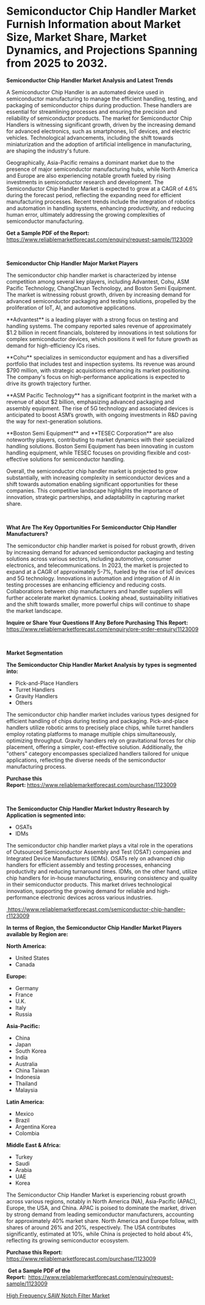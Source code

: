 <p><h1>Semiconductor Chip Handler Market Furnish Information about Market Size, Market Share, Market Dynamics, and Projections Spanning from 2025 to 2032.</h1></p><p><strong>Semiconductor Chip Handler Market Analysis and Latest Trends</strong></p>
<p><p>A Semiconductor Chip Handler is an automated device used in semiconductor manufacturing to manage the efficient handling, testing, and packaging of semiconductor chips during production. These handlers are essential for streamlining processes and ensuring the precision and reliability of semiconductor products. The market for Semiconductor Chip Handlers is witnessing significant growth, driven by the increasing demand for advanced electronics, such as smartphones, IoT devices, and electric vehicles. Technological advancements, including the shift towards miniaturization and the adoption of artificial intelligence in manufacturing, are shaping the industry's future.</p><p>Geographically, Asia-Pacific remains a dominant market due to the presence of major semiconductor manufacturing hubs, while North America and Europe are also experiencing notable growth fueled by rising investments in semiconductor research and development. The Semiconductor Chip Handler Market is expected to grow at a CAGR of 4.6% during the forecast period, reflecting the expanding need for efficient manufacturing processes. Recent trends include the integration of robotics and automation in handling systems, enhancing productivity, and reducing human error, ultimately addressing the growing complexities of semiconductor manufacturing.</p></p>
<p><strong>Get a Sample PDF of the Report:&nbsp;</strong> <a href="https://www.reliablemarketforecast.com/enquiry/request-sample/1123009?utm_campaign=3538&utm_medium=2&utm_source=Github&utm_content=ia&utm_term=07042025&utm_id=semiconductor-chip-handler">https://www.reliablemarketforecast.com/enquiry/request-sample/1123009</a></p>
<p>&nbsp;</p>
<p><strong>Semiconductor Chip Handler Major Market Players</strong></p>
<p><p>The semiconductor chip handler market is characterized by intense competition among several key players, including Advantest, Cohu, ASM Pacific Technology, ChangChuan Technology, and Boston Semi Equipment. The market is witnessing robust growth, driven by increasing demand for advanced semiconductor packaging and testing solutions, propelled by the proliferation of IoT, AI, and automotive applications.</p><p>**Advantest** is a leading player with a strong focus on testing and handling systems. The company reported sales revenue of approximately $1.2 billion in recent financials, bolstered by innovations in test solutions for complex semiconductor devices, which positions it well for future growth as demand for high-efficiency ICs rises.</p><p>**Cohu** specializes in semiconductor equipment and has a diversified portfolio that includes test and inspection systems. Its revenue was around $790 million, with strategic acquisitions enhancing its market positioning. The company's focus on high-performance applications is expected to drive its growth trajectory further.</p><p>**ASM Pacific Technology** has a significant footprint in the market with a revenue of about $2 billion, emphasizing advanced packaging and assembly equipment. The rise of 5G technology and associated devices is anticipated to boost ASM’s growth, with ongoing investments in R&D paving the way for next-generation solutions.</p><p>**Boston Semi Equipment** and **TESEC Corporation** are also noteworthy players, contributing to market dynamics with their specialized handling solutions. Boston Semi Equipment has been innovating in custom handling equipment, while TESEC focuses on providing flexible and cost-effective solutions for semiconductor handling.</p><p>Overall, the semiconductor chip handler market is projected to grow substantially, with increasing complexity in semiconductor devices and a shift towards automation enabling significant opportunities for these companies. This competitive landscape highlights the importance of innovation, strategic partnerships, and adaptability in capturing market share.</p></p>
<p>&nbsp;</p>
<p><strong>What Are The Key Opportunities For Semiconductor Chip Handler Manufacturers?</strong></p>
<p><p>The semiconductor chip handler market is poised for robust growth, driven by increasing demand for advanced semiconductor packaging and testing solutions across various sectors, including automotive, consumer electronics, and telecommunications. In 2023, the market is projected to expand at a CAGR of approximately 5-7%, fueled by the rise of IoT devices and 5G technology. Innovations in automation and integration of AI in testing processes are enhancing efficiency and reducing costs. Collaborations between chip manufacturers and handler suppliers will further accelerate market dynamics. Looking ahead, sustainability initiatives and the shift towards smaller, more powerful chips will continue to shape the market landscape.</p></p>
<p><strong>Inquire or Share Your Questions If Any Before Purchasing This Report:</strong> <a href="https://www.reliablemarketforecast.com/enquiry/pre-order-enquiry/1123009?utm_campaign=3538&utm_medium=2&utm_source=Github&utm_content=ia&utm_term=07042025&utm_id=semiconductor-chip-handler">https://www.reliablemarketforecast.com/enquiry/pre-order-enquiry/1123009</a></p>
<p>&nbsp;</p>
<p><strong>Market Segmentation</strong></p>
<p><strong>The Semiconductor Chip Handler Market Analysis by types is segmented into:</strong></p>
<p><ul><li>Pick-and-Place Handlers</li><li>Turret Handlers</li><li>Gravity Handlers</li><li>Others</li></ul></p>
<p><p>The semiconductor chip handler market includes various types designed for efficient handling of chips during testing and packaging. Pick-and-place handlers utilize robotic arms to precisely place chips, while turret handlers employ rotating platforms to manage multiple chips simultaneously, optimizing throughput. Gravity handlers rely on gravitational forces for chip placement, offering a simpler, cost-effective solution. Additionally, the "others" category encompasses specialized handlers tailored for unique applications, reflecting the diverse needs of the semiconductor manufacturing process.</p></p>
<p><strong>Purchase this Report:&nbsp;</strong><a href="https://www.reliablemarketforecast.com/purchase/1123009?utm_campaign=3538&utm_medium=2&utm_source=Github&utm_content=ia&utm_term=07042025&utm_id=semiconductor-chip-handler">https://www.reliablemarketforecast.com/purchase/1123009</a></p>
<p>&nbsp;</p>
<p><strong>The Semiconductor Chip Handler Market Industry Research by Application is segmented into:</strong></p>
<p><ul><li>OSATs</li><li>IDMs</li></ul></p>
<p><p>The semiconductor chip handler market plays a vital role in the operations of Outsourced Semiconductor Assembly and Test (OSAT) companies and Integrated Device Manufacturers (IDMs). OSATs rely on advanced chip handlers for efficient assembly and testing processes, enhancing productivity and reducing turnaround times. IDMs, on the other hand, utilize chip handlers for in-house manufacturing, ensuring consistency and quality in their semiconductor products. This market drives technological innovation, supporting the growing demand for reliable and high-performance electronic devices across various industries.</p></p>
<p><a href="https://www.reliablemarketforecast.com/semiconductor-chip-handler-r1123009?utm_campaign=3538&utm_medium=2&utm_source=Github&utm_content=ia&utm_term=07042025&utm_id=semiconductor-chip-handler">&nbsp;https://www.reliablemarketforecast.com/semiconductor-chip-handler-r1123009</a></p>
<p><strong>In terms of Region, the Semiconductor Chip Handler Market Players available by Region are:</strong></p>
<p>
    <p> <strong> North America: </strong>
        <ul>
            <li>United States</li>
            <li>Canada</li>
        </ul>
        </p> 
    <p> <strong> Europe: </strong>
        <ul>
            <li>Germany</li>
            <li>France</li>
            <li>U.K.</li>
            <li>Italy</li>
            <li>Russia</li>
        </ul>
        </p> 
    <p> <strong> Asia-Pacific: </strong>
        <ul>
            <li>China</li>
            <li>Japan</li>
            <li>South Korea</li>
            <li>India</li>
            <li>Australia</li>
            <li>China Taiwan</li>
            <li>Indonesia</li>
            <li>Thailand</li>
            <li>Malaysia</li>
        </ul>
        </p> 
    <p> <strong> Latin America: </strong>
        <ul>
            <li>Mexico</li>
            <li>Brazil</li>
            <li>Argentina Korea</li>
            <li>Colombia</li>
        </ul>
        </p> 
    <p> <strong> Middle East & Africa: </strong>
        <ul>
            <li>Turkey</li>
            <li>Saudi</li>
            <li>Arabia</li>
            <li>UAE</li>
            <li>Korea</li>
        </ul>
    </p>
    </p>
<p><p>The Semiconductor Chip Handler Market is experiencing robust growth across various regions, notably in North America (NA), Asia-Pacific (APAC), Europe, the USA, and China. APAC is poised to dominate the market, driven by strong demand from leading semiconductor manufacturers, accounting for approximately 40% market share. North America and Europe follow, with shares of around 26% and 20%, respectively. The USA contributes significantly, estimated at 10%, while China is projected to hold about 4%, reflecting its growing semiconductor ecosystem.</p></p>
<p><strong>Purchase this Report: </strong><a href="https://www.reliablemarketforecast.com/purchase/1123009?utm_campaign=3538&utm_medium=2&utm_source=Github&utm_content=ia&utm_term=07042025&utm_id=semiconductor-chip-handler">https://www.reliablemarketforecast.com/purchase/1123009</a></p>
<p>&nbsp;<strong>Get a Sample PDF of the Report:&nbsp;&nbsp;</strong><a href="https://www.reliablemarketforecast.com/enquiry/request-sample/1123009?utm_campaign=3538&utm_medium=2&utm_source=Github&utm_content=ia&utm_term=07042025&utm_id=semiconductor-chip-handler">https://www.reliablemarketforecast.com/enquiry/request-sample/1123009</a></p>
<p><strong></strong></p>
<p><p><a href="https://github.com/casimbrhelck/Market-Research-Report-List-1/blob/main/high-frequency-saw-notch-filter-market.md?utm_campaign=3538&utm_medium=2&utm_source=Github&utm_content=ia&utm_term=07042025&utm_id=semiconductor-chip-handler">High Frequency SAW Notch Filter Market</a></p></p>